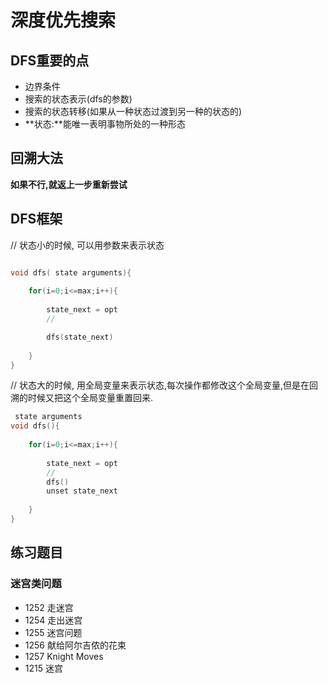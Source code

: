 # 深度优先搜索

## DFS重要的点

 - 边界条件
 - 搜索的状态表示(dfs的参数)
 - 搜索的状态转移(如果从一种状态过渡到另一种的状态的)
 - **状态:**能唯一表明事物所处的一种形态


## 回溯大法

**如果不行,就返上一步重新尝试**

## DFS框架


// 状态小的时候,
可以用参数来表示状态

```c

void dfs( state arguments){
    
    for(i=0;i<=max;i++){
        
        state_next = opt
        //

        dfs(state_next)
                        
    }
}
```

// 状态大的时候,
用全局变量来表示状态,每次操作都修改这个全局变量,但是在回溯的时候又把这个全局变量重置回来.

```c
 state arguments
void dfs(){
    
    for(i=0;i<=max;i++){
        
        state_next = opt
        //
        dfs()
        unset state_next
                        
    }
}
```


## 练习题目


###   迷宫类问题

  - 1252 走迷宫
  - 1254 走出迷宫
  - 1255 迷宫问题
  - 1256 献给阿尔吉侬的花束
  - 1257 Knight Moves
  - 1215 迷宫
